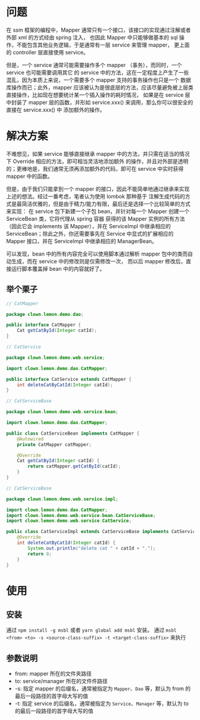 # 问题
在 ssm 框架的编程中，Mapper 通常只有一个接口，该接口的实现通过注解或者外部 xml 的方式经由 spring 注入，
也因此 Mapper 中只能够做基本的 sql 操作，不能包含其他业务逻辑，于是通常有一层 service 来管理 mapper，
更上面的 controller 层直接使用 service。

但是，一个 service 通常可能需要操作多个 mapper （事务），而同时，一个 service 也可能需要调用其它
的 service 中的方法，这在一定程度上产生了一些混乱，因为本质上来说，一个需要多个 mapper 支持的事务操作也只是一个
数据库操作而已；此外，mapper 应该被认为是很底层的方法，应该尽量避免被上层类直接操作，比如现在想要统计某一个插入操作的耗时情况，
如果是在 service 层中封装了 mapper 层的函数，并形如 service.xxx() 来调用，那么你可以很安全的直接在 service.xxx() 中
添加额外的操作。

# 解决方案
不难想见，如果 service 能够直接继承 mapper 中的方法，并只需在适当的情况下 Override 相应的方法，即可相当灵活地添加额外
的操作，并且对外部是透明的；更棒地是，我们通常无须再添加额外的代码，即可在 service 中实时获得 mapper 中的函数。

但是，由于我们只能拿到一个 mapper 的接口，因此不能简单地通过继承来实现上述的想法。经过一番考虑，笔者认为使用 lombok 那种基于
注解生成代码的方式是最简洁优雅的，但是由于精力/能力有限，最后还是选择一个比较简单的方式来实现：
在 service 包下新建一个子包 bean，并针对每一个 Mapper 创建一个 ServiceBean 类，它将代理从 spring 容器
获得的该 Mapper 实例的所有方法（因此它会 implements 该 Mapper），并在 ServiceImpl 中继承相应的
ServiceBean；除此之外，你还需要事先在 Service 中显式的扩展相应的 Mapper 接口，并在 ServiceImpl 中继承相应的 ManagerBean。

可以发现，bean 中的所有内容完全可以使用脚本通过解析 mapper 包中的类而自动生成，而在 service 中的修改则是仅需修改一次，
而以后 mapper 修改后，直接运行脚本覆盖掉 bean 中的内容就好了。

## 举个栗子
```java
// CatMapper

package clown.lemon.demo.dao;

public interface CatMapper {
    Cat getCatById(Integer catId);
}
```

```java
// CatService

package clown.lemon.demo.web.service;

import clown.lemon.demo.dao.CatMapper;

public interface CatService extends CatMapper {
    int deleteCatByCatId(Integer catId);
}
```

```java
// CatServiceBase

package clown.lemon.demo.web.service.bean;

import clown.lemon.demo.dao.CatMapper;

public class CatServiceBean implements CatMapper {
    @Autowired
    private CatMapper catMapper;

    @Override
    Cat getCatById(Integer catId) {
        return catMapper.getCatById(catId);
    }
}
```

```java
// CatServiceBase

package clown.lemon.demo.web.service.impl;

import clown.lemon.demo.dao.CatMapper;
import clown.lemon.demo.web.service.bean.CatServiceBase;
import clown.lemon.demo.web.service.CatService;

public class CatServiceImpl extends CatServiceBase implements CatService {
    @Override
    int deleteCatByCatId(Integer catId) {
        System.out.println("delete cat " + catId + ".");
        return 0;
    }
}
```

# 使用
## 安装
通过 `npm install -g msbl` 或者 `yarn global add msbl` 安装。
通过 `msbl <from> <to> -s <source-class-suffix> -t <target-class-suffix>` 来执行

## 参数说明
* from: mapper 所在的文件夹路径
* to: service/manager 所在的文件件路径
* -s: 指定 mapper 的后缀名，通常被指定为 `Mapper`、`Dao` 等，默认为 from 的最后一段路径的首字母大写的值
* -t: 指定 service 的后缀名，通常被指定为 `Service`、`Manager` 等，默认为 to 的最后一段路径的首字母大写的值
